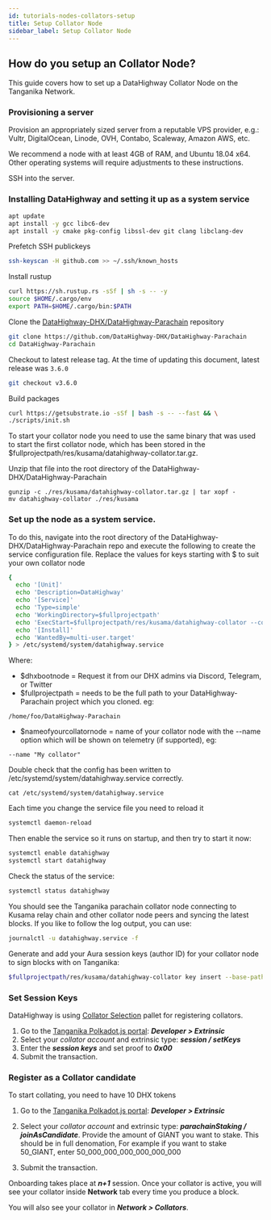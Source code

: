 ```yaml
---
id: tutorials-nodes-collators-setup
title: Setup Collator Node
sidebar_label: Setup Collator Node
---
```


## How do you setup an Collator Node?

This guide covers how to set up a DataHighway Collator Node on the Tanganika Network.

### Provisioning a server

Provision an appropriately sized server from a reputable VPS provider, e.g.: Vultr, DigitalOcean, Linode, OVH, Contabo, Scaleway, Amazon AWS, etc.

We recommend a node with at least 4GB of RAM, and Ubuntu 18.04 x64. Other operating systems will require adjustments to these instructions.

SSH into the server.

### Installing DataHighway and setting it up as a system service

```bash
apt update
apt install -y gcc libc6-dev
apt install -y cmake pkg-config libssl-dev git clang libclang-dev
```

Prefetch SSH publickeys

```bash
ssh-keyscan -H github.com >> ~/.ssh/known_hosts
```

Install rustup

```bash
curl https://sh.rustup.rs -sSf | sh -s -- -y
source $HOME/.cargo/env
export PATH=$HOME/.cargo/bin:$PATH
```

Clone the [DataHighway-DHX/DataHighway-Parachain](https://github.com/DataHighway-DHX/DataHighway-Parachain) repository

```bash
git clone https://github.com/DataHighway-DHX/DataHighway-Parachain
cd DataHighway-Parachain
```

Checkout to latest release tag. At the time of updating this document, latest release was `3.6.0`

```bash
git checkout v3.6.0
```

Build packages

```bash
curl https://getsubstrate.io -sSf | bash -s -- --fast && \
./scripts/init.sh
```


To start your collator node you need to use the same binary that was used to start the first collator node, which has been stored in the $fullprojectpath/res/kusama/datahighway-collator.tar.gz.

Unzip that file into the root directory of the DataHighway-DHX/DataHighway-Parachain
```
gunzip -c ./res/kusama/datahighway-collator.tar.gz | tar xopf -
mv datahighway-collator ./res/kusama
```

### Set up the node as a system service.

To do this, navigate into the root directory of the DataHighway-DHX/DataHighway-Parachain repo and execute the following to create the service configuration file.
Replace the values for keys starting with $ to suit your own collator node

```bash
{
  echo '[Unit]'
  echo 'Description=DataHighway'
  echo '[Service]'
  echo 'Type=simple'
  echo 'WorkingDirectory=$fullprojectpath'
  echo 'ExecStart=$fullprojectpath/res/kusama/datahighway-collator --collator --base-path $fullprojectpath/.local/share/datahighway-collator --chain $fullprojectpath/res/kusama/kusama-parachain-raw.json --name $nameofyourcollatornode  --force-authoring --port 40333 --rpc-port 9933 --ws-port 9744 --bootnodes $dhxbootnode --unsafe-ws-external --unsafe-rpc-external --rpc-cors=all --rpc-methods=Unsafe -- --execution wasm --chain $fullprojectpath/res/kusama/kusama.json --port 30333 --ws-port 9944'
  echo '[Install]'
  echo 'WantedBy=multi-user.target'
} > /etc/systemd/system/datahighway.service
```

Where: 
* $dhxbootnode = Request it from our DHX admins via Discord, Telegram, or Twitter
* $fullprojectpath = needs to be the full path to your DataHighway-Parachain project which you cloned. eg:
```
/home/foo/DataHighway-Parachain
```
* $nameofyourcollatornode = name of your collator node with the --name option which will be shown on telemetry (if supported), eg:
```
--name "My collator"
```

Double check that the config has been written to /etc/systemd/system/datahighway.service correctly.
```
cat /etc/systemd/system/datahighway.service
```

Each time you change the service file you need to reload it
```bash
systemctl daemon-reload
```

Then enable the service so it runs on startup, and then try to start it now:

```bash
systemctl enable datahighway
systemctl start datahighway
```

Check the status of the service:

```bash
systemctl status datahighway
```

You should see the Tanganika parachain collator node connecting to Kusama relay chain and other collator node peers and syncing the latest blocks. If you like to follow the log output, you can use:

```bash
journalctl -u datahighway.service -f
```

Generate and add your Aura session keys (author ID) for your collator node to sign blocks with on Tanganika:

```bash
$fullprojectpath/res/kusama/datahighway-collator key insert --base-path $fullprojectpath/.local/share/datahighway-collator --chain $fullprojectpath/res/kusama/kusama-parachain-raw.json --scheme Sr25519 --suri $youraurasecretseed --key-type aura
```

### Set Session Keys

DataHighway is using [Collator Selection](https://paritytech.github.io/cumulus/pallet_collator_selection/index.html) pallet for registering collators.

1. Go to the [Tanganika Polkadot.js portal](https://polkadot.js.org/apps/?rpc=wss%3A%2F%2Ftanganika.datahighway.com#/explorer): **_Developer > Extrinsic_**
2. Select your _collator account_ and extrinsic type: **_session / setKeys_**
3. Enter the **_session keys_** and set proof to **_0x00_**
4. Submit the transaction.

### Register as a Collator candidate

To start collating, you need to have 10 DHX tokens 

1. Go to the [Tanganika Polkadot.js portal](https://polkadot.js.org/apps/?rpc=wss%3A%2F%2Ftanganika.datahighway.com#/explorer): **_Developer > Extrinsic_**

2. Select your _collator account_ and extrinsic type: **_parachainStaking / joinAsCandidate_**. Provide the amount of GIANT you want to stake. This should be in full denomation, For example if you want to stake 50_GIANT, enter 50_000_000_000_000_000_000

3. Submit the transaction.



Onboarding takes place at **_n+1_** session. Once your collator is active, you will see your collator inside **Network** tab every time you produce a block.

You will also see your collator in **_Network > Collators_**.